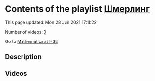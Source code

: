 # Contents of the playlist [Шмерлинг](https://www.youtube.com/playlist?list=PLq3E5oubNNoCOmM2JuY5VKY1cxWlB-b-6)

This page updated: Mon 28 Jun 2021 17:11:22

Number of videos: [0](#videos)

Go to [Mathematics at HSE](../README.md)

## Description



## Videos

